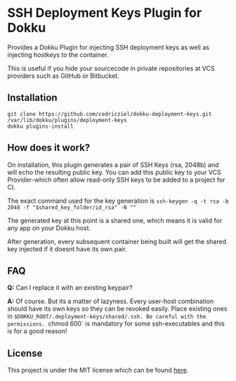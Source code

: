 SSH Deployment Keys Plugin for Dokku
====================================

Provides a Dokku Plugin for injecting SSH deployment keys as well as injecting hostkeys to the container.

This is useful if you hide your sourcecode in private repositories at VCS providers such as GitHub or Bitbucket.

Installation
------------

```
git clone https://github.com/cedricziel/dokku-deployment-keys.git /var/lib/dokku/plugins/deployment-keys
dokku plugins-install
```

How does it work?
-----------------

On installation, this plugin generates a pair of SSH Keys (rsa, 2048b) and will echo the resulting public key.
You can add this public key to your VCS Provider-which often allow read-only SSH keys to be added to a project for CI.

The exact command used for the key generation is `ssh-keygen -q -t rsa -b 2048 -f "$shared_key_folder/id_rsa" -N ""`

The generated key at this point is a shared one, which means it is valid for any app on your Dokku host.

After generation, every subsequent container being built will get the shared key injected if it doesnt have its own pair.

FAQ
---

**Q:** Can I replace it with an existing keypair?

**A:** Of course. But its a matter of lazyness. Every user-host combination should have its own keys so they can be revoked easily. Place existing ones in `$DOKKU_ROOT/.deployment-keys/shared/.ssh. Be careful with the permissions. `chmod 600` is mandatory for some ssh-executables and this is for a good reason!

License
-------

This project is under the MIT license which can be found [here](LICENSE.md).